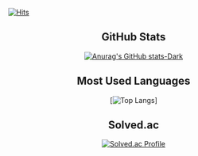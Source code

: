 [![Hits](https://hits.seeyoufarm.com/api/count/incr/badge.svg?url=https%3A%2F%2Fgithub.com%2Fbinaryhong&count_bg=%2379C83D&title_bg=%23555555&icon=emlakjet.svg&icon_color=%23E7E7E7&title=hits&edge_flat=true)](https://hits.seeyoufarm.com)
<div align="center">

GitHub Stats
------
[![Anurag's GitHub stats-Dark](https://github-readme-stats-c8rd.vercel.app/api?username=binaryhong)](https://github.com/anuraghazra/github-readme-stats)
  
Most Used Languages
------
[![Top Langs](https://github-readme-stats-c8rd.vercel.app/api/top-langs/?username=binaryhong&langs_count=10&layout=compact&theme=dark)]


  
  
 Solved.ac
 ------
[![Solved.ac Profile](http://mazassumnida.wtf/api/generate_badge?boj=binarystar95)](https://solved.ac/binarystar95)
</div>
<!--
**binaryhong/binaryhong** is a ✨ _special_ ✨ repository because its `README.md` (this file) appears on your GitHub profile.

Here are some ideas to get you started:

- 🔭 I’m currently working on ...
- 🌱 I’m currently learning ...
- 👯 I’m looking to collaborate on ...
- 🤔 I’m looking for help with ...
- 💬 Ask me about ...
- 📫 How to reach me: ...
- 😄 Pronouns: ...
- ⚡ Fun fact: ...
-->
